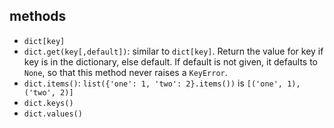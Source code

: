## methods
- `dict[key]`
- `dict.get(key[,default])`: similar to `dict[key]`. Return the value for key if key is in the dictionary, else default. If default is not given, it defaults to `None`, so that this method never raises a `KeyError`.
- `dict.items()`: `list({'one': 1, 'two': 2}.items())` is `[('one', 1), ('two', 2)]`
- `dict.keys()`
- `dict.values()`